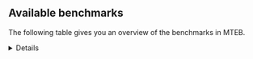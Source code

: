 ## Available benchmarks
The following table gives you an overview of the benchmarks in MTEB.

<details>

<!-- This allows the table to be autogenerated in the future: -->
<!-- BENCHMARKS TABLE START -->

| Name | Leaderboard name | # Tasks | Task Types | Domains | Languages |
|------|------------------|---------|------------|---------|-----------|
| [BEIR](https://arxiv.org/abs/2104.08663) | BEIR | 15 | Retrieval: 15 | [Written, Medical, Programming, Government, Academic, Web, Encyclopaedic, Non-fiction, Blog, Financial, Social, Reviews, News] | eng |
| [BEIR-NL](https://arxiv.org/abs/2412.08329) | BEIR-NL | 15 | Retrieval: 15 | [Written, Medical, Academic, Web, Encyclopaedic, Non-fiction] | nld |
| [BRIGHT](https://brightbenchmark.github.io/) | BRIGHT | 1 | Retrieval: 1 | [Written, Non-fiction] | eng |
| [BRIGHT (long)](https://brightbenchmark.github.io/) | BRIGHT (long) | 1 | Retrieval: 1 | [Written, Non-fiction] | eng |
| [BuiltBench(eng)](https://arxiv.org/abs/2411.12056) | BuiltBench(eng) | 4 | Clustering: 2, Retrieval: 1, Reranking: 1 | [Written, Engineering] | eng |
| [ChemTEB](https://arxiv.org/abs/2412.00532) | Chemical | 27 | BitextMining: 1, Classification: 17, Clustering: 2, PairClassification: 5, Retrieval: 2 | [Chemistry] | kor,ces,eng,deu,spa,jpn,tur,por,nld,msa,hin,fra,zho |
| [CoIR](https://github.com/CoIR-team/coir) | Code Information Retrieval | 10 | Retrieval: 10 | [Programming, Written] | eng,java,go,sql,php,python,javascript,c++,ruby |
| [CodeRAG](https://arxiv.org/abs/2406.14497) | CodeRAG | 4 | Reranking: 4 | [Programming] | python |
| [Encodechka](https://github.com/avidale/encodechka) | Encodechka | 7 | STS: 2, Classification: 4, PairClassification: 1 | [Written, Government, Web, Non-fiction, Social, Fiction, News] | rus |
| [FollowIR](https://arxiv.org/abs/2403.15246) | Instruction Following | 3 | InstructionRetrieval: 3 | [Written, News] | eng |
| [LongEmbed](https://arxiv.org/abs/2404.12096v2) | Long-context Retrieval | 6 | Retrieval: 6 | [Written, Academic, Encyclopaedic, Non-fiction, Blog, Spoken, Fiction] | eng |
| [MIEB(Img)](https://arxiv.org/abs/2504.10471) | Image only | 49 | Any2AnyRetrieval: 15, ImageClassification: 22, ImageClustering: 5, VisualSTS(eng): 5, VisualSTS(multi): 2 | [Medical, Written, Web, Encyclopaedic, Non-fiction, Blog, Reviews, Spoken, Social, Scene, News] | kor,eng,deu,spa,pol,tur,nld,cmn,por,ita,fra,ara,rus |
| [MIEB(Multilingual)](https://arxiv.org/abs/2504.10471) | Image-Text, Multilingual | 130 | ImageClassification: 22, ImageClustering: 5, ZeroShotClassification: 23, VisionCentricQA: 6, Compositionality: 7, VisualSTS(eng): 7, Any2AnyRetrieval: 45, DocumentUnderstanding: 10, Any2AnyMultilingualRetrieval: 3, VisualSTS(multi): 2 | [Medical, Constructed, Written, Academic, Spoken, Web, Encyclopaedic, Social, Non-fiction, Reviews, Blog, Scene, News] | ces,quz,swe,jpn,ell,mri,ind,swa,por,tel,hrv,ita,ron,nld,kor,deu,ara,heb,vie,zho,rus,dan,eng,bul,spa,tur,ukr,tha,nor,ben,fra,cmn,fin,hun,pol,fas,hin,est,fil |
| [MIEB(eng)](https://arxiv.org/abs/2504.10471) | Image-Text, English | 125 | ImageClassification: 22, ImageClustering: 5, ZeroShotClassification: 23, VisionCentricQA: 6, Compositionality: 7, VisualSTS(eng): 7, Any2AnyRetrieval: 45, DocumentUnderstanding: 10 | [Medical, Constructed, Written, Academic, Spoken, Web, Encyclopaedic, Social, Non-fiction, Reviews, Blog, Scene, News] | eng |
| [MIEB(lite)](https://arxiv.org/abs/2504.10471) | Image-Text, Lite | 51 | ImageClassification: 8, ImageClustering: 2, ZeroShotClassification: 7, VisionCentricQA: 5, Compositionality: 6, VisualSTS(eng): 2, VisualSTS(multi): 2, Any2AnyRetrieval: 11, DocumentUnderstanding: 6, Any2AnyMultilingualRetrieval: 2 | [Medical, Written, Academic, Spoken, Web, Encyclopaedic, Social, Non-fiction, Reviews, Blog, Scene, News] | ces,quz,swe,jpn,ell,mri,ind,swa,por,tel,hrv,ita,ron,nld,kor,deu,ara,heb,vie,zho,rus,eng,dan,bul,spa,tur,ukr,tha,nor,fra,ben,cmn,fin,hun,pol,fas,hin,est,fil |
| [MINERSBitextMining](https://arxiv.org/pdf/2406.07424) | MINERSBitextMining | 7 | BitextMining: 7 | [Written, Social, Reviews] | arq,bos,mak,mkd,jpn,ell,kab,tel,ita,ron,sqi,ina,nob,pes,nov,gle,abs,bul,spa,hau,bew,ast,fra,glg,cym,gla,ile,rej,est,urd,bel,tgl,mar,ind,orv,nld,bug,min,kor,lit,ber,epo,hsb,awa,isl,tzl,nno,ibo,uig,nij,mal,wuu,kzj,ukr,tam,bbc,mon,ceb,pam,cha,pol,aze,ara,kaz,sun,ces,yid,swe,bre,lfn,cbk,kur,ido,lvs,kat,afr,deu,khm,fao,arz,srp,cor,nds,pms,swg,dan,uzb,mhr,slv,dsb,fry,tha,zsm,ben,ace,tat,csb,war,dtp,bhp,mui,xho,cmn,hun,slk,ang,yue,tuk,bjn,por,hrv,gsw,mad,yor,oci,heb,vie,rus,cat,eng,jav,amh,lat,tur,pcm,max,swh,eus,fin,hye,hin,ban |
| MTEB(Code, v1) | Code | 12 | Retrieval: 12 | [Programming, Written] | c,typescript,eng,go,java,shell,sql,swift,php,python,c++,javascript,rust,scala,ruby |
| MTEB(Europe, v1) | European | 74 | BitextMining: 7, Classification: 21, Clustering: 8, Retrieval: 15, InstructionRetrieval: 3, MultilabelClassification: 2, PairClassification: 6, Reranking: 3, STS: 9 | [Constructed, Social, Legal, Written, Government, Non-fiction, Reviews, News, Religious, Programming, Web, Encyclopaedic, Blog, Subtitles, Medical, Academic, Financial, Spoken, Fiction] | ces,mlt,swe,ell,por,hrv,ita,ron,nld,rom,deu,lit,fao,isl,nob,nno,gle,eng,dan,bul,spa,slv,fra,eus,fin,hun,pol,slk,est,lav |
| MTEB(Indic, v1) | Indic | 23 | BitextMining: 4, Clustering: 1, Classification: 13, PairClassification: 1, Retrieval: 2, Reranking: 1, STS: 1 | [Written, Religious, Constructed, Government, Web, Encyclopaedic, Social, Legal, Non-fiction, Spoken, Reviews, Fiction, News] | mar,guj,nep,tel,mai,asm,mni,kas,gom,bho,gbm,awa,mup,bod,mal,snd,eng,npi,pan,bgc,raj,boy,tam,sat,ben,pus,kan,doi,hne,brx,san,mwr,ory,hin,urd |
| MTEB(Law, v1) | Legal | 8 | Retrieval: 8 | [Written, Legal] | zho,eng,deu |
| MTEB(Medical, v1) | Medical | 12 | Retrieval: 9, Clustering: 2, Reranking: 1 | [Written, Medical, Government, Academic, Web, Non-fiction] | kor,eng,spa,cmn,pol,vie,fra,zho,ara,rus |
| MTEB(Multilingual, v1) | Multilingual | 132 | BitextMining: 13, Classification: 43, Clustering: 17, Retrieval: 18, InstructionRetrieval: 3, MultilabelClassification: 5, PairClassification: 11, Reranking: 6, STS: 16 | [Constructed, Social, Legal, Written, Government, Non-fiction, Reviews, News, Religious, Programming, Web, Encyclopaedic, Blog, Subtitles, Entertainment, Medical, Academic, Financial, Spoken, Fiction] | mcb,nnq,mlt,tsn,jpn,ell,mle,msb,nlg,lin,amu,sco,esk,soq,mcf,caa,kas,zpu,spm,gym,byr,kql,mbt,npl,nob,mwc,nov,wro,div,gfk,kpf,kpj,mxq,khs,hch,kew,zpq,gle,cwe,sot,ltz,grn,tet,mek,bss,awk,poi,quc,ikw,lac,ian,roo,guo,gaw,nch,prs,mlp,chf,gla,cpb,arp,urd,bel,kmb,uli,mmx,gvf,chk,ptp,yap,ind,nin,nna,amx,ood,seh,yva,khk,amf,txu,acm,min,orm,rom,gom,waj,sab,wln,kpx,pab,cac,umb,mlh,tzl,abx,myu,nif,ake,kje,sus,bef,kkl,kyz,qvm,tyv,zaw,wuu,emp,wmw,kqw,sja,suz,kgf,rmc,met,mdy,wap,hix,dov,cme,tuc,ceb,mic,pam,ppo,cbc,eri,mpx,amk,sps,hub,jac,ory,soy,bba,lug,nus,fas,krc,amn,ziw,cle,huv,ong,qvh,tcz,ssx,bre,mri,cth,tke,geb,fuv,bmh,kbp,msm,kmh,chv,ots,gai,heg,mqb,xed,yby,afr,tnc,cot,muy,kyg,ntj,nds,wnc,fuf,cuk,bsj,ter,ctu,bdd,gdn,shj,pir,ign,ycn,ghs,fij,kde,far,stp,okv,vec,daa,jae,kbc,nhi,dtp,lij,leu,xho,msy,tbz,cab,avt,pls,ang,lua,cjo,kaq,kyf,tpt,fuh,sgb,ssg,ote,mie,qul,szl,sgz,auy,mni,nhe,nhg,kpr,hla,bkq,mpm,ntp,chq,cbi,vid,yaq,taq,byx,rus,mcr,zpv,lif,lus,ntu,sxb,ffm,zas,enq,arn,lat,mcq,sue,boy,tfr,isn,alp,khz,poh,kgk,wal,kwf,kmr,eus,tnp,fin,aey,hye,otq,aon,cya,acf,nfa,guj,ttc,mkd,mna,mpt,plt,tif,wrk,tel,mcd,boj,caf,ita,noa,zpl,kab,sri,gum,sqi,gng,amr,maa,mvn,ame,jic,cmo,kze,mig,tso,mkj,kdl,apr,snx,hop,ast,mio,trc,cbv,gul,rgu,wbi,zpm,bew,kqa,con,fra,nbq,apb,tac,yre,mbs,gah,maz,box,san,kon,mti,luo,zam,pbt,tos,amm,ken,nho,ven,wiv,azj,bjr,yrb,mop,pma,wol,nld,mit,zty,atb,kyq,kvg,lit,ndg,tav,snp,tgp,ber,ngp,iws,nak,xtm,jvn,mpj,zsr,ckb,mal,zos,yut,mgw,bsp,atd,lex,npi,cax,dji,nko,ewe,med,kwd,pib,bbc,glv,zpc,cbu,nya,rwo,toc,brx,ayr,sna,myk,pol,srd,kwj,sun,urw,tah,srn,wat,swe,nep,otn,cui,gub,kea,tnn,ztq,sua,aia,als,cjk,kat,clu,msc,dgr,pah,agu,tpz,fon,fao,arl,wmt,etr,ikk,mpp,mxb,grc,bus,cor,pms,ura,dhg,qup,kqf,mph,qub,xsi,uzb,slv,ajp,zsm,ilo,mey,ben,zar,tat,tew,nqo,cgc,war,dif,dwy,fue,mjc,shi,zat,cek,acu,cut,atg,hun,kmu,lav,tzm,yue,row,lww,miz,tir,tum,ape,ngu,zai,aai,bmr,tnk,xon,djk,apz,yor,cjv,tue,meq,beu,cbr,lbb,vie,ksr,mil,sin,lbk,eng,mib,apu,aly,amh,yon,ruf,kue,ata,gnn,qwh,agt,ncu,nhw,arb,sat,ptu,usa,bbb,mbh,hne,xla,mav,mwe,mir,kir,lao,ubr,lcm,dob,mih,uzn,dop,uri,mau,cuc,hin,mhl,bam,arq,nhu,ese,gam,cnl,taj,mps,bem,msk,nhr,mak,cao,cav,glk,wed,mux,tpi,yuj,bxh,asm,shp,knc,urt,wos,gyr,gun,pad,gaz,toj,aeb,mos,abs,som,bzd,spa,gux,ons,tku,mox,wim,bak,kbh,cbs,gvs,ssd,mkn,zlm,pus,bzh,pwg,sah,cym,agr,car,tiw,kne,wer,gnw,rej,qvs,are,kek,cni,yal,dyu,tgl,smk,nwi,yss,dzo,imo,txq,vmy,zao,zul,kjs,ded,shn,alq,nde,tdt,bug,dad,knj,bgs,bkd,blw,mva,qxn,kbq,poy,azz,gvn,ctp,hsb,isl,tuo,ibo,tna,nij,gui,crh,maq,tgk,tof,rkb,boa,anh,inb,pri,ulk,zad,doi,bon,rai,too,bjp,nyu,awx,sey,bvd,att,cha,kpg,uvl,mbj,sbs,kvn,tbg,kin,tcs,cub,fuc,uvh,bps,hui,tlf,zia,scn,ipi,yid,lfn,svk,pag,smo,cbk,nys,hbo,hmn,aom,xtd,ktm,azg,mca,khm,mbb,yad,gbm,ncj,fur,zpz,awb,kik,bod,nop,swg,nuy,dik,faa,ubu,huu,ino,raj,aii,omw,zca,tha,nvm,nor,nss,kmg,iou,ace,kiz,csb,aby,azb,kup,prf,twi,bhp,mlg,rop,cmn,kwi,bao,bki,jid,srm,kmo,yka,mto,ksd,udu,auc,mam,beo,jiv,tbc,tzo,zga,por,qvc,hrv,srq,zac,kos,kqc,tzj,agm,bmu,cak,bqc,hvn,quh,qvn,bho,apc,crx,llg,mbl,qxh,bvr,mcp,pio,dgc,nab,chd,snd,rmy,wuv,swp,xav,bnp,dwr,bbr,bjk,pcm,yml,cux,qvw,aso,rug,bco,ars,aka,kms,top,kbm,dgz,rro,bjz,kiw,hot,zav,tsw,ban,dww,gmv,cop,bos,apw,bhg,bkx,tte,pjt,gof,klv,mxt,haw,bhl,otm,piu,ron,taw,qve,tee,tuf,myy,lmo,yaa,yle,ydd,jni,dah,ina,agg,sny,pes,knf,mup,gwi,hmo,zho,zpo,hto,sbk,obo,kmk,bul,hau,pan,upv,hlt,agn,qvz,kkc,acr,glg,mxp,big,sll,pon,amp,aoj,tpa,kyc,emi,qxo,tmd,ile,aak,bjv,zap,nca,kdc,est,nsn,mbc,mar,cbt,hns,mqj,guh,snn,tiy,orv,gdr,bzj,kor,nhy,usp,abt,zaa,spp,bpr,epo,awa,pao,cpc,nno,meu,uig,ksj,wbp,sbe,mks,tca,kzj,maj,kac,ary,mwf,mmo,bsn,tam,ukr,adz,quf,mon,blz,nas,apn,naf,bea,chz,sag,tbf,agd,aze,zaj,ara,max,kaz,fil,ces,plu,xbi,cta,mco,kur,ido,mai,lvs,mgc,bmk,tbo,deu,jao,hat,hus,myw,buk,ebk,mya,srp,klt,aer,arz,aui,cco,kpw,mwp,dan,cso,for,mhr,mgh,dsb,kam,nso,zab,wiu,bgc,fry,tgo,msa,acq,pap,gvc,djr,ixl,not,fai,poe,spl,kgp,ton,mwr,mui,zyp,anv,amo,wrs,mkl,slk,snc,gup,yuw,kto,aau,tuk,viv,swa,spy,bjn,cpa,gsw,csy,mad,mee,nou,wnu,opm,oci,mag,heb,lid,cap,crn,aoi,quy,cnt,tod,cat,cpu,ltg,cpy,ssw,ncl,aaz,ndj,jav,cof,tur,xnn,lim,eko,urb,kan,wsk,bqp,run,knv,bgt,reg,tim,tvk,bch,kud,swh,sim,lgl,mzz,nii |
| [MTEB(Scandinavian, v1)](https://kennethenevoldsen.github.io/scandinavian-embedding-benchmark/) | Scandinavian | 28 | BitextMining: 2, Classification: 13, Retrieval: 7, Clustering: 6 | [Written, Government, Web, Encyclopaedic, Social, Legal, Non-fiction, Spoken, Reviews, Blog, Fiction, News] | dan,swe,fao,isl,nob,nno |
| [MTEB(cmn, v1)](https://github.com/FlagOpen/FlagEmbedding/tree/master/research/C_MTEB) | Chinese | 32 | Retrieval: 8, Reranking: 4, PairClassification: 2, Clustering: 4, STS: 7, Classification: 7 | [Medical, Written, Government, Academic, Non-fiction, Financial, Entertainment] | cmn |
| [MTEB(deu, v1)](https://arxiv.org/html/2401.02709v1) | German | 19 | Classification: 6, Clustering: 4, PairClassification: 2, Reranking: 1, Retrieval: 4, STS: 2 | [Written, Web, Encyclopaedic, Non-fiction, Legal, Reviews, Spoken, News] | deu |
| MTEB(eng, v1) | English Legacy | 56 | Classification: 12, Retrieval: 15, Clustering: 11, Reranking: 4, STS: 10, PairClassification: 3, Summarization: 1 | [Medical, Written, Financial, Programming, Government, Academic, Web, Encyclopaedic, Non-fiction, Social, Reviews, Spoken, Blog, News] | eng |
| MTEB(eng, v2) | English | 41 | Retrieval: 10, Clustering: 8, Reranking: 2, STS: 9, Classification: 8, PairClassification: 3, Summarization: 1 | [Written, Medical, Programming, Academic, Web, Encyclopaedic, Non-fiction, Blog, Financial, Spoken, Reviews, Social, News] | eng |
| MTEB(fas, beta) | Farsi (BETA) | 60 | Classification: 18, Clustering: 5, PairClassification: 8, Reranking: 2, Retrieval: 21, STS: 3, BitextMining: 3 | [Written, Religious, Medical, Academic, Web, Encyclopaedic, Social, Blog, Reviews, Spoken, News] | fas |
| [MTEB(fra, v1)](https://arxiv.org/abs/2405.20468) | French | 25 | Classification: 6, Clustering: 7, PairClassification: 1, Reranking: 2, Retrieval: 5, STS: 3, Summarization: 1 | [Written, Academic, Web, Encyclopaedic, Non-fiction, Legal, Reviews, Spoken, Social, News] | fra,eng |
| [MTEB(jpn, v1)](https://github.com/sbintuitions/JMTEB) | Japanese | 16 | Clustering: 2, Classification: 4, STS: 2, PairClassification: 1, Retrieval: 6, Reranking: 1 | [Written, Academic, Web, Encyclopaedic, Non-fiction, Reviews, Spoken, News] | jpn |
| MTEB(kor, v1) | Korean | 6 | Classification: 1, Reranking: 1, Retrieval: 2, STS: 2 | [Written, Web, Encyclopaedic, Reviews, Spoken, News] | kor |
| [MTEB(pol, v1)](https://arxiv.org/abs/2405.10138) | Polish | 17 | Classification: 7, Clustering: 3, PairClassification: 4, STS: 3 | [Written, Academic, Web, Social, Legal, Reviews, Spoken, Non-fiction, Fiction, News] | pol |
| [MTEB(rus, v1)](https://aclanthology.org/2023.eacl-main.148/) | Russian | 23 | Classification: 9, Clustering: 3, MultilabelClassification: 2, PairClassification: 1, Reranking: 2, Retrieval: 3, STS: 3 | [Written, Academic, Web, Encyclopaedic, Social, Blog, Reviews, Spoken, News] | rus |
| [NanoBEIR](https://huggingface.co/collections/zeta-alpha-ai/nanobeir-66e1a0af21dfd93e620cd9f6) | NanoBEIR | 13 | Retrieval: 13 | [Written, Medical, Academic, Web, Encyclopaedic, Non-fiction, Social, News] | eng |
| [RAR-b](https://arxiv.org/abs/2404.06347) | Reasoning retrieval | 17 | Retrieval: 17 | [Programming, Written, Encyclopaedic] | eng |

<!-- BENCHMARKS TABLE END -->
